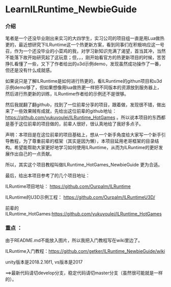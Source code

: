 # LearnILRuntime_NewbieGuide
### 介绍
  笔者是一个还没毕业刚出来实习的大四学生，实习公司的项目组一直是用Lua做热更的，最近想研究下ILRuntime这一个热更新方案，看到同事们在积极响应这一号召，作为一个还没毕业的小菜鸡的我，对学习新知识充满了渴望，首当其冲，当然不能落下故开始研究起了这玩意；但，，，刚开始看官方的热更新项目的时候，苦苦挣扎看懂了一些，又下了作者给出的u3d示例demo，发现虽然成功操作了一番，但还是没有什么成就感。
  
  如果说只是了解ILRuntime是如何进行热更的，看ILRuntime的githun项目和u3d示例demo够了，但如果想像用lua做热更一样把不同版本的资源放到服务器上，然后进行热更新的训练，ILRuntime作者给的示例还不是很够。
  
  然后我就翻了翻github，找到了一位前辈分享的项目，跟着做，发现很不错，做出来了一些效果贼有成就，先给出这位前辈的github地址：https://github.com/yukuyoulei/ILRuntime_HotGames 。所以说本项目的东西都是基于这位前辈的项目做的，前辈人很好，很认真地给了我好多点子。
  
  声明：本项目是在这位前辈的项目基础上，想从一个新手角度给大家写一个新手引导教程，为了尊重前辈的框架（其实是因为懒），本项目延用老哥框架的目录结构。希望能帮助大家更好地学习如何使用ILRuntime，从而为ILRuntime的更好发展作出自己的一点贡献。
  
  所以，其实这个项目教程叫做ILRuntime_HotGames_NewbieGuide 更为合适。
  
最后，给出本项目参考了的几个项目地址：

  ILRuntime项目地址： https://github.com/Ourpalm/ILRuntime
  
  ILRuntime的U3D示例工程： https://github.com/Ourpalm/ILRuntimeU3D/
  
  前辈的ILRuntime_HotGames:https://github.com/yukuyoulei/ILRuntime_HotGames

### 重点 ：
  由于README.md不能放入图片，所以我把入门教程写在wiki里边了。
  
  ILRuntime入门教程：https://github.com/getker/ILRuntime_NewbieGuide/wiki
  
  unity版本是2018.2.16f1, vs版本是2017

==>最新代码请切develop分支，稳定代码请切master分支（虽然很可能就是一样的）。
